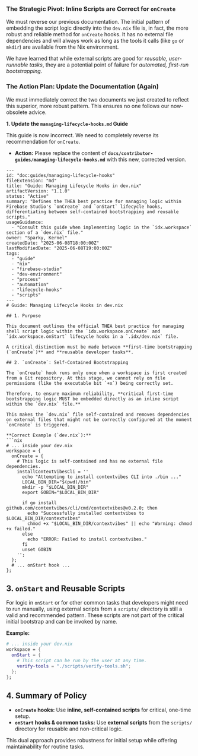 ### The Strategic Pivot: Inline Scripts are Correct for `onCreate`

We must reverse our previous documentation. The initial pattern of embedding the script logic directly into the `dev.nix` file is, in fact, the more robust and reliable method for `onCreate` hooks. It has no external file dependencies and will always work as long as the tools it calls (like `go` or `mkdir`) are available from the Nix environment.

We have learned that while external scripts are good for *reusable, user-runnable tasks*, they are a potential point of failure for *automated, first-run bootstrapping*.

### The Action Plan: Update the Documentation (Again)

We must immediately correct the two documents we just created to reflect this superior, more robust pattern. This ensures no one follows our now-obsolete advice.

**1. Update the `managing-lifecycle-hooks.md` Guide**

This guide is now incorrect. We need to completely reverse its recommendation for `onCreate`.

* **Action:** Please replace the content of **`docs/contributor-guides/managing-lifecycle-hooks.md`** with this new, corrected version.

```
---
id: "doc:guides/managing-lifecycle-hooks"
fileExtension: "md"
title: "Guide: Managing Lifecycle Hooks in dev.nix"
artifactVersion: "1.1.0"
status: "Active"
summary: "Defines the THEA best practice for managing logic within Firebase Studio's `onCreate` and `onStart` lifecycle hooks, differentiating between self-contained bootstrapping and reusable scripts."
usageGuidance:
  - "Consult this guide when implementing logic in the `idx.workspace` section of a `dev.nix` file."
owner: "Sparky, Kernel"
createdDate: "2025-06-08T18:00:00Z"
lastModifiedDate: "2025-06-08T19:00:00Z"
tags:
  - "guide"
  - "nix"
  - "firebase-studio"
  - "dev-environment"
  - "process"
  - "automation"
  - "lifecycle-hooks"
  - "scripts"
---
# Guide: Managing Lifecycle Hooks in dev.nix

## 1. Purpose

This document outlines the official THEA best practice for managing shell script logic within the `idx.workspace.onCreate` and `idx.workspace.onStart` lifecycle hooks in a `.idx/dev.nix` file.

A critical distinction must be made between **first-time bootstrapping (`onCreate`)** and **reusable developer tasks**.

## 2. `onCreate`: Self-Contained Bootstrapping

The `onCreate` hook runs only once when a workspace is first created from a Git repository. At this stage, we cannot rely on file permissions (like the executable bit `+x`) being correctly set.

Therefore, to ensure maximum reliability, **critical first-time bootstrapping logic MUST be embedded directly as an inline script within the `dev.nix` file.**

This makes the `dev.nix` file self-contained and removes dependencies on external files that might not be correctly configured at the moment `onCreate` is triggered.

**Correct Example (`dev.nix`):**
```nix
# ... inside your dev.nix
workspace = {
  onCreate = {
    # This logic is self-contained and has no external file dependencies.
    installContextVibesCli = ''
      echo "Attempting to install contextvibes CLI into ./bin ..."
      LOCAL_BIN_DIR="$(pwd)/bin"
      mkdir -p "$LOCAL_BIN_DIR"
      export GOBIN="$LOCAL_BIN_DIR"

      if go install github.com/contextvibes/cli/cmd/contextvibes@v0.2.0; then
        echo "Successfully installed contextvibes to $LOCAL_BIN_DIR/contextvibes"
        chmod +x "$LOCAL_BIN_DIR/contextvibes" || echo "Warning: chmod +x failed."
      else
        echo "ERROR: Failed to install contextvibes."
      fi
      unset GOBIN
    '';
  };
  # ... onStart hook ...
};
```

## 3. `onStart` and Reusable Scripts

For logic in `onStart` or for other common tasks that developers might need to run manually, using external scripts from a `scripts/` directory is still a valid and recommended pattern. These scripts are not part of the critical initial bootstrap and can be invoked by name.

**Example:**

```nix
# ... inside your dev.nix
workspace = {
  onStart = {
    # This script can be run by the user at any time.
    verify-tools = "./scripts/verify-tools.sh";
  };
};
```

## 4. Summary of Policy

* **`onCreate` hooks:** Use **inline, self-contained scripts** for critical, one-time setup.
* **`onStart` hooks & common tasks:** Use **external scripts** from the `scripts/` directory for reusable and non-critical logic.

This dual approach provides robustness for initial setup while offering maintainability for routine tasks.
